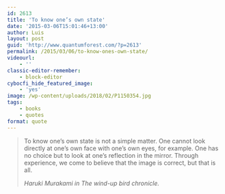 ```yaml
---
id: 2613
title: 'To know one’s own state'
date: '2015-03-06T15:01:46+13:00'
author: Luis
layout: post
guid: 'http://www.quantumforest.com/?p=2613'
permalink: /2015/03/06/to-know-ones-own-state/
videourl:
    - ''
classic-editor-remember:
    - block-editor
cybocfi_hide_featured_image:
    - 'yes'
image: /wp-content/uploads/2018/02/P1150354.jpg
tags:
    - books
    - quotes
format: quote
---
```


> To know one’s own state is not a simple matter. One cannot look directly at one’s own face with one’s own eyes, for example. One has no choice but to look at one’s reflection in the mirror. Through experience, we come to believe that the image is correct, but that is all.
> 
> <cite>*Haruki Murakami in The wind-up bird chronicle*.</cite>